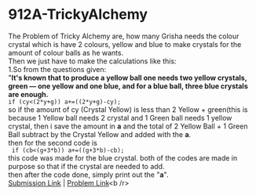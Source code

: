 912A-TrickyAlchemy
=====
The Problem of Tricky Alchemy are, how many Grisha needs the colour crystal which is have 2 colours, yellow and blue to make crystals for the amount of colour balls as he wants.<br />
Then we just have to make the calculations like this:<br />
1.So from the questions given:<br />
"**It's known that to produce a yellow ball one needs two yellow crystals, green — one yellow and one blue, and for a blue ball, three blue crystals are enough.**<br />
`if (cy<(2*y+g))
     a+=((2*y+g)-cy);`<br />
so if the amount of cy (Crystal Yellow) is less than 2 Yellow + green(this is because 1 Yellow ball needs 2 crystal and 1 Green ball needs 1 yellow crystal, then i save the amount in **a** and the total of 2 Yellow Ball + 1 Green Ball subtract by the Crystal Yellow and added with the **a**.<br />
then for the second code is<br />
` if (cb<(g+3*b))
      a+=((g+3*b)-cb);`<br />
this code was made for the blue crystal.
both of the codes are made in purpose so that if the crystal are needed to add.<br />
then after the code done, simply print out the "**a**".<br />
[Submission Link](http://codeforces.com/contest/912/submission/42420830) | [Problem Link](http://codeforces.com/contest/912/problem/A)<b /r>

    

